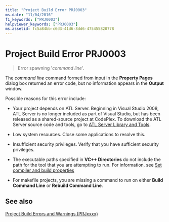 ```yaml
---
title: "Project Build Error PRJ0003"
ms.date: "11/04/2016"
f1_keywords: ["PRJ0003"]
helpviewer_keywords: ["PRJ0003"]
ms.assetid: fc5a84bb-c6d3-41d6-8dd6-475455820778
---
```

# Project Build Error PRJ0003

> Error spawning '*command line*'.

The *command line* command formed from input in the **Property Pages** dialog box returned an error code, but no information appears in the **Output** window.

Possible reasons for this error include:

- Your project depends on ATL Server. Beginning in Visual Studio 2008, ATL Server is no longer included as part of Visual Studio, but has been released as a shared-source project at CodePlex. To download the ATL Server source code and tools, go to [ATL Server Library and Tools](http://go.microsoft.com/fwlink/p/?linkid=81979).

- Low system resources. Close some applications to resolve this.

- Insufficient security privileges. Verify that you have sufficient security privileges.

- The executable paths specified in **VC++ Directories** do not include the path for the tool that you are attempting to run. For information, see [Set compiler and build properties](../../build/working-with-project-properties.md)

- For makefile projects, you are missing a command to run on either **Build Command Line** or **Rebuild Command Line**.

## See also

[Project Build Errors and Warnings (PRJxxxx)](../../error-messages/tool-errors/project-build-errors-and-warnings-prjxxxx.md)
